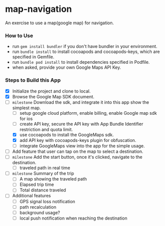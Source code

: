 # map-navigation
An exercise to use a map(google map) for navigation. 

### How to Use
- run `gem install bundler` if you don't have bundler in your environment.
- run `bundle install` to install cocoapods and cocoapods-keys, which are specified in Gemfile.
- run `bundle pod install` to install dependencies specified in Podfile.
- when asked, provide your own Google Maps API Key.


### Steps to Build this App
- [X] Initialize the project and clone to local.
- [X] Browse the Google Map SDK document.
- [ ] `milestone` Download the sdk, and integrate it into this app show the simplest map. 
    - [ ] setup google cloud platform, enable billing, enable Google map sdk for ios
    - [ ] create API key, secure the API key with App Bundle Identifier restriction and quota limit.
    - [X] use cocoapods to install the GoogleMaps sdk.
    - [X] add API key with cocoapods-keys plugin for obfuscation.
    - [ ] integrate GoogleMaps view into the app for the simple usage.
    
- [ ] Add feature that user can tap on the map to select a destination.
- [ ] `milestone` Add the start button, once it's clicked, navigate to the destination. 
    - [ ] traveled path in real time
- [ ] `milestone` Summary of the trip
    - [ ] A map showing the traveled path
    - [ ] Elapsed trip time
    - [ ] Total distance traveled

- [ ] Additional features
    - [ ] GPS signal loss notification
    - [ ] path recalculation
    - [ ] background usage?
    - [ ] local push notification when reaching the destination
